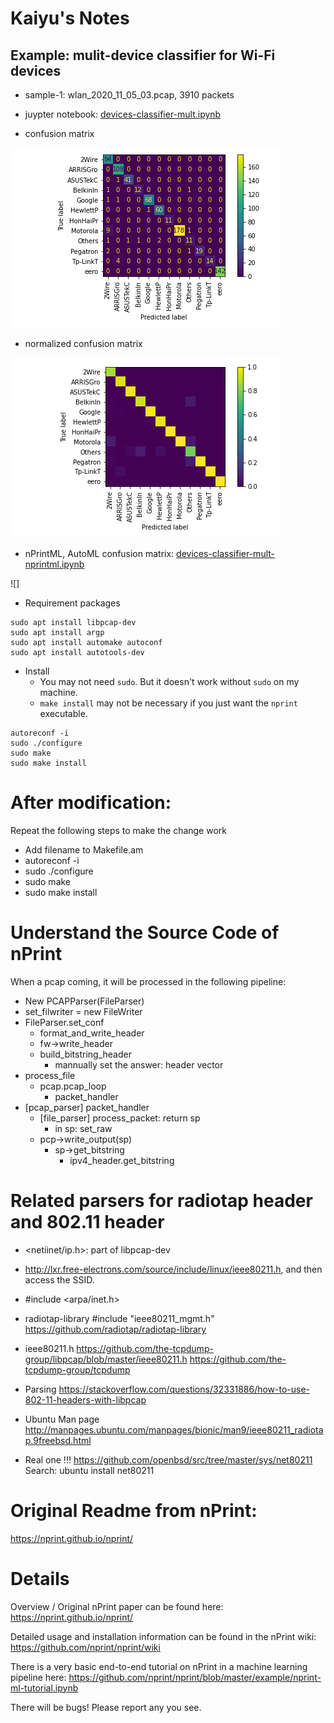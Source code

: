 # Kaiyu's Notes

## Example: mulit-device classifier for Wi-Fi devices

- sample-1: wlan_2020_11_05_03.pcap, 3910 packets

- juypter notebook: [devices-classifier-mult.ipynb](example/devices-classifier-mulit.ipynb)

- confusion matrix

![](imgs/sample-1_01.png)

- normalized confusion matrix
  
![](imgs/sample-1_02.png)

- nPrintML, AutoML confusion matrix: [devices-classifier-mult-nprintml.ipynb](example/devices-classifier-mulit-nprintml.ipynb)

![]


- Requirement packages
```shell
sudo apt install libpcap-dev
sudo apt install argp
sudo apt install automake autoconf
sudo apt install autotools-dev 
```

- Install
  - You may not need `sudo`. But it doesn't work without `sudo` on my machine.
  - `make install` may not be necessary if you just want the `nprint` executable.
```
autoreconf -i
sudo ./configure
sudo make
sudo make install
```

# After modification:
Repeat the following steps to make the change work
- Add filename to Makefile.am
- autoreconf -i
- sudo ./configure
- sudo make
- sudo make install

# Understand the Source Code of nPrint
When a pcap coming, it will be processed in the following pipeline:
- New PCAPParser(FileParser)
- set_filwriter = new FileWriter
- FileParser.set_conf
  - format_and_write_header
  - fw->write_header
  - build_bitstring_header
    - mannually set the answer: header vector
- process_file
  - pcap.pcap_loop
    - packet_handler
- [pcap_parser] packet_handler
  - [file_parser] process_packet: return sp
    - in sp: set_raw
  - pcp->write_output(sp)
    - sp->get_bitstring
      - ipv4_header.get_bitstring



# Related parsers for radiotap header and 802.11 header

- <netiinet/ip.h>: part of libpcap-dev

- http://lxr.free-electrons.com/source/include/linux/ieee80211.h, and then access the SSID.

- #include <arpa/inet.h>

- radiotap-library
#include "ieee80211_mgmt.h"
https://github.com/radiotap/radiotap-library

- ieee80211.h
https://github.com/the-tcpdump-group/libpcap/blob/master/ieee80211.h
https://github.com/the-tcpdump-group/tcpdump

- Parsing
https://stackoverflow.com/questions/32331886/how-to-use-802-11-headers-with-libpcap


- Ubuntu Man page
http://manpages.ubuntu.com/manpages/bionic/man9/ieee80211_radiotap.9freebsd.html

- Real one !!!
https://github.com/openbsd/src/tree/master/sys/net80211
Search: ubuntu install net80211






# Original Readme from nPrint: 

https://nprint.github.io/nprint/

# Details
Overview / Original nPrint paper can be found here: https://nprint.github.io/nprint/

Detailed usage and installation information can be found in the nPrint wiki: https://github.com/nprint/nprint/wiki

There is a very basic end-to-end tutorial on nPrint in a machine learning pipeline here: https://github.com/nprint/nprint/blob/master/example/nprint-ml-tutorial.ipynb

There will be bugs! Please report any you see.
